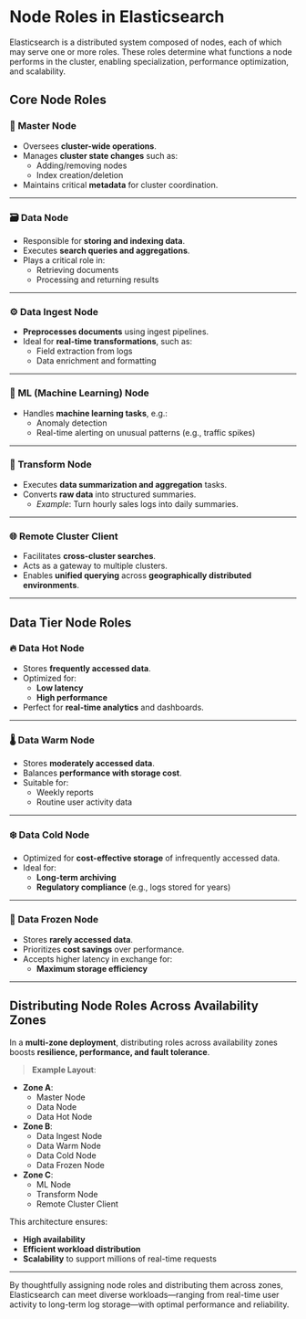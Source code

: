 # Node Roles in Elasticsearch

Elasticsearch is a distributed system composed of nodes, each of which may serve one or more roles. These roles determine what functions a node performs in the cluster, enabling specialization, performance optimization, and scalability.

## Core Node Roles

### 🧠 Master Node
- Oversees **cluster-wide operations**.
- Manages **cluster state changes** such as:
  - Adding/removing nodes
  - Index creation/deletion
- Maintains critical **metadata** for cluster coordination.

---

### 🗃️ Data Node
- Responsible for **storing and indexing data**.
- Executes **search queries and aggregations**.
- Plays a critical role in:
  - Retrieving documents
  - Processing and returning results

---

### ⚙️ Data Ingest Node
- **Preprocesses documents** using ingest pipelines.
- Ideal for **real-time transformations**, such as:
  - Field extraction from logs
  - Data enrichment and formatting

---

### 🤖 ML (Machine Learning) Node
- Handles **machine learning tasks**, e.g.:
  - Anomaly detection
  - Real-time alerting on unusual patterns (e.g., traffic spikes)

---

### 🔄 Transform Node
- Executes **data summarization and aggregation** tasks.
- Converts **raw data** into structured summaries.
  - *Example*: Turn hourly sales logs into daily summaries.

---

### 🌐 Remote Cluster Client
- Facilitates **cross-cluster searches**.
- Acts as a gateway to multiple clusters.
- Enables **unified querying** across **geographically distributed environments**.

---

## Data Tier Node Roles

### 🔥 Data Hot Node
- Stores **frequently accessed data**.
- Optimized for:
  - **Low latency**
  - **High performance**
- Perfect for **real-time analytics** and dashboards.

---

### 🌡️ Data Warm Node
- Stores **moderately accessed data**.
- Balances **performance with storage cost**.
- Suitable for:
  - Weekly reports
  - Routine user activity data

---

### ❄️ Data Cold Node
- Optimized for **cost-effective storage** of infrequently accessed data.
- Ideal for:
  - **Long-term archiving**
  - **Regulatory compliance** (e.g., logs stored for years)

---

### 🧊 Data Frozen Node
- Stores **rarely accessed data**.
- Prioritizes **cost savings** over performance.
- Accepts higher latency in exchange for:
  - **Maximum storage efficiency**

---

## Distributing Node Roles Across Availability Zones

In a **multi-zone deployment**, distributing roles across availability zones boosts **resilience, performance, and fault tolerance**.

> **Example Layout**:
- **Zone A**:
  - Master Node
  - Data Node
  - Data Hot Node
- **Zone B**:
  - Data Ingest Node
  - Data Warm Node
  - Data Cold Node
  - Data Frozen Node
- **Zone C**:
  - ML Node
  - Transform Node
  - Remote Cluster Client

This architecture ensures:
- **High availability**
- **Efficient workload distribution**
- **Scalability** to support millions of real-time requests

---

By thoughtfully assigning node roles and distributing them across zones, Elasticsearch can meet diverse workloads—ranging from real-time user activity to long-term log storage—with optimal performance and reliability.
